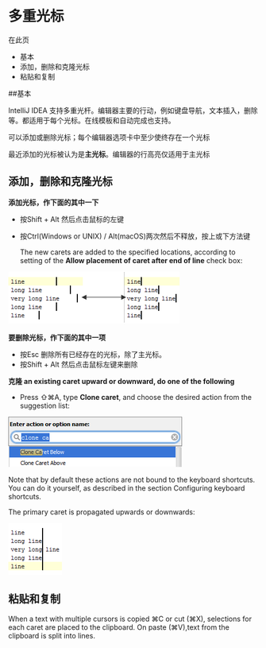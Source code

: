 # 多重光标
在此页

* 基本
* 添加，删除和克隆光标
* 粘贴和复制

##基本

IntelliJ IDEA 支持多重光杆。编辑器主要的行动，例如键盘导航，文本插入，删除等。都适用于每个光标。在线模板和自动完成也支持。

可以添加或删除光标；每个编辑器选项卡中至少使终存在一个光标

最近添加的光标被认为是**主光标**。编辑器的行高亮仅适用于主光标

## 添加，删除和克隆光标

**添加光标，作下面的其中一下**

* 按Shift + Alt 然后点击鼠标的左键
* 按Ctrl\(Windows or UNIX\)  / Alt\(macOS\)两次然后不释放，按上或下方法键

  The new carets are added to the specified locations, according to setting of the **Allow placement of caret after end of line** check box:

![](/assets/1506522514966.png)

**要删除光标，作下面的其中一项**

* 按Esc 删除所有已经存在的光标，除了主光标。
* 按Shift + Alt 然后点击鼠标左键来删除

**克隆 an existing caret upward or downward, do one of the following**

* Press ⇧⌘A, type **Clone caret**, and choose the desired action from the suggestion list:

![](/assets/1506522963311.png)

Note that by default these actions are not bound to the keyboard shortcuts. You can do it yourself, as described in the section Configuring keyboard shortcuts.

The primary caret is propagated upwards or downwards:

![](/assets/1506523048712.png)

## 粘贴和复制
When a text with multiple cursors is copied ⌘C or cut (⌘X), selections for each caret are placed to the clipboard. On paste  (⌘V),text from the clipboard is split into lines.



